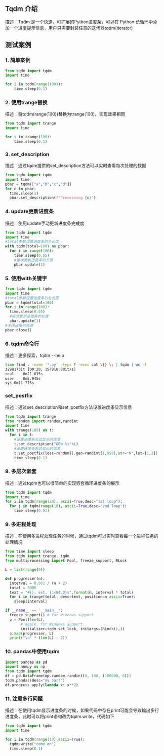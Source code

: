 
## Tqdm 介绍
描述：Tqdm 是一个快速，可扩展的Python进度条，可以在 Python 长循环中添加一个进度提示信息，用户只需要封装任意的迭代器tqdm(iterator)
## 测试案例
### 1. 简单案例
```python
from tqdm import tqdm
import time

for i in tqdm(range(100)):
	time.sleep(0.1)
```
### 2. 使用trange替换
描述：将tqdm(range(100))替换为trange(100)，实现效果相同
```python
from tqdm import trange
import time

for i in trange(100):
	time.sleep(0.1)
```
### 3. set_description
描述：通过tqdm提供的set_description方法可以实时查看每次处理的数据
```python
from tqdm import tqdm
import time
pbar = tqdm(["a","b","c","d"])
for c in pbar:
  time.sleep(1)
  pbar.set_description(f"Processing {c}")
```
### 4. update更新进度条
描述：使用update手动更新进度条完成度
```python
from tqdm import tqdm
import time
#total参数设置进度条的总长度
with tqdm(total=100) as pbar:
  for i in range(100):
    time.sleep(0.05)
    #每次更新进度条的长度
    pbar.update(1)
```
### 5. 使用with关键字
```python
from tqdm import tqdm
import time
#total参数设置进度条的总长度
pbar = tqdm(total=100)
for i in range(100):
  time.sleep(0.05)
  #每次更新进度条的长度
  pbar.update(1)
#关闭占用的资源
pbar.close()
```
### 6. tqdm命令行
描述：更多探索，tqdm --help
```bash
time find . -name '*.py' -type f -exec cat \{} \; | tqdm | wc -l
3298173it [00:20, 157910.88it/s]
real	0m21.015s
user	0m5.945s
sys	0m11.775s
```
### set_postfix
描述：通过set_description和set_postfix方法设置进度条显示信息
```python
from tqdm import trange
from random import random,randint
import time
with trange(100) as t:
  for i in t:
    #设置进度条左边显示的信息
    t.set_description("GEN %i"%i)
    #设置进度条右边显示的信息
    t.set_postfix(loss=random(),gen=randint(1,999),str="h",lst=[1,2])
    time.sleep(0.1)
```
### 8. 多层次嵌套
描述：通过tqdm也可以很简单的实现嵌套循环进度条的展示
```python
from tqdm import tqdm
import time
for i in tqdm(range(20), ascii=True,desc="1st loop"):
  for j in tqdm(range(10), ascii=True,desc="2nd loop"):
    time.sleep(0.01)
```
### 9. 多进程处理
描述：在使用多进程处理任务的时候，通过tqdm可以实时查看每一个进程任务的处理情况
```python
from time import sleep
from tqdm import trange, tqdm
from multiprocessing import Pool, freeze_support, RLock

L = list(range(9))

def progresser(n):
  interval = 0.001 / (n + 2)
  total = 5000
  text = "#{}, est. {:<04.2}s".format(n, interval * total)
  for i in trange(total, desc=text, position=n,ascii=True):
    sleep(interval)

if __name__ == '__main__':
  freeze_support() # for Windows support
  p = Pool(len(L),
       # again, for Windows support
       initializer=tqdm.set_lock, initargs=(RLock(),))
  p.map(progresser, L)
  print("\n" * (len(L) - 2))
```
### 10. pandas中使用tqdm


```python
import pandas as pd
import numpy as np
from tqdm import tqdm
df = pd.DataFrame(np.random.randint(0, 100, (100000, 6)))
tqdm.pandas(desc="my bar!")
df.progress_apply(lambda x: x**2)
```
### 11. 注意多行问题
描述：在使用tqdm显示进度条的时候，如果代码中存在print可能会导致输出多行进度条，此时可以将print语句改为tqdm.write，代码如下
```python
from tqdm import tqdm
import time

for i in tqdm(range(10),ascii=True):
  tqdm.write("come on")
  time.sleep(0.1)
```
